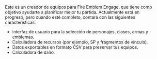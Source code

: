 Este es un creador de equipos para Fire Emblem Engage, que tiene como objetivo ayudarte a planificar mejor tu partida. Actualmente está en progreso, pero cuando esté completo, contará con las siguientes características:

- Interfaz de usuario para la selección de personajes, clases, armas y emblemas.
- Calculadora de recursos (por ejemplo, SP y fragmentos de vínculo).
- Datos exportables en formato CSV para preservar tus equipos.
- Calculadora de daño.